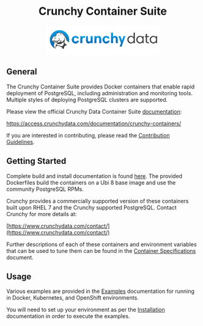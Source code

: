 <h1 align="center">Crunchy Container Suite</h1>

<p align="center">
  <img width="300" src="./images/crunchy_logo.png?raw=true"/>
</p>

## General

The Crunchy Container Suite provides Docker containers that enable rapid deployment of PostgreSQL, including administration and monitoring tools. Multiple styles of deploying PostgreSQL clusters are supported.

Please view the official Crunchy Data Container Suite [documentation](https://access.crunchydata.com/documentation/crunchy-containers/):

https://access.crunchydata.com/documentation/crunchy-containers/

If you are interested in contributing, please read the [Contribution Guidelines](CONTRIBUTING.md).

## Getting Started

Complete build and install documentation is found [here](https://access.crunchydata.com/documentation/crunchy-containers/latest/installation-guide/).  The provided Dockerfiles build the containers on a Ubi 8 base image and use the community PostgreSQL RPMs.

Crunchy provides a commercially supported version of these containers built upon RHEL 7 and the Crunchy supported PostgreSQL. Contact Crunchy for more details at:

[https://www.crunchydata.com/contact/](https://www.crunchydata.com/contact/)

Further descriptions of each of these containers and environment variables that can be used to tune them can be found in the [Container Specifications](https://access.crunchydata.com/documentation/crunchy-containers/latest/container-specifications/) document.

## Usage

Various examples are provided in the [Examples](https://access.crunchydata.com/documentation/crunchy-containers/latest/examples/) documentation for running in Docker, Kubernetes, and OpenShift environments.

You will need to set up your environment as per the [Installation](https://access.crunchydata.com/documentation/crunchy-containers/latest/installation-guide/) documentation in order to execute the examples.
